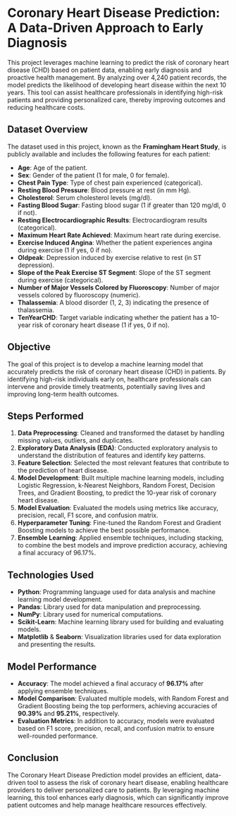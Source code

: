 # Coronary Heart Disease Prediction: A Data-Driven Approach to Early Diagnosis

This project leverages machine learning to predict the risk of coronary heart disease (CHD) based on patient data, enabling early diagnosis and proactive health management. By analyzing over 4,240 patient records, the model predicts the likelihood of developing heart disease within the next 10 years. This tool can assist healthcare professionals in identifying high-risk patients and providing personalized care, thereby improving outcomes and reducing healthcare costs.

## Dataset Overview

The dataset used in this project, known as the **Framingham Heart Study**, is publicly available and includes the following features for each patient:

- **Age**: Age of the patient.
- **Sex**: Gender of the patient (1 for male, 0 for female).
- **Chest Pain Type**: Type of chest pain experienced (categorical).
- **Resting Blood Pressure**: Blood pressure at rest (in mm Hg).
- **Cholesterol**: Serum cholesterol levels (mg/dl).
- **Fasting Blood Sugar**: Fasting blood sugar (1 if greater than 120 mg/dl, 0 if not).
- **Resting Electrocardiographic Results**: Electrocardiogram results (categorical).
- **Maximum Heart Rate Achieved**: Maximum heart rate during exercise.
- **Exercise Induced Angina**: Whether the patient experiences angina during exercise (1 if yes, 0 if no).
- **Oldpeak**: Depression induced by exercise relative to rest (in ST depression).
- **Slope of the Peak Exercise ST Segment**: Slope of the ST segment during exercise (categorical).
- **Number of Major Vessels Colored by Fluoroscopy**: Number of major vessels colored by fluoroscopy (numeric).
- **Thalassemia**: A blood disorder (1, 2, 3) indicating the presence of thalassemia.
- **TenYearCHD**: Target variable indicating whether the patient has a 10-year risk of coronary heart disease (1 if yes, 0 if no).

## Objective

The goal of this project is to develop a machine learning model that accurately predicts the risk of coronary heart disease (CHD) in patients. By identifying high-risk individuals early on, healthcare professionals can intervene and provide timely treatments, potentially saving lives and improving long-term health outcomes.

## Steps Performed

1. **Data Preprocessing**: Cleaned and transformed the dataset by handling missing values, outliers, and duplicates.
2. **Exploratory Data Analysis (EDA)**: Conducted exploratory analysis to understand the distribution of features and identify key patterns.
3. **Feature Selection**: Selected the most relevant features that contribute to the prediction of heart disease.
4. **Model Development**: Built multiple machine learning models, including Logistic Regression, k-Nearest Neighbors, Random Forest, Decision Trees, and Gradient Boosting, to predict the 10-year risk of coronary heart disease.
5. **Model Evaluation**: Evaluated the models using metrics like accuracy, precision, recall, F1 score, and confusion matrix.
6. **Hyperparameter Tuning**: Fine-tuned the Random Forest and Gradient Boosting models to achieve the best possible performance.
7. **Ensemble Learning**: Applied ensemble techniques, including stacking, to combine the best models and improve prediction accuracy, achieving a final accuracy of 96.17%.

## Technologies Used

- **Python**: Programming language used for data analysis and machine learning model development.
- **Pandas**: Library used for data manipulation and preprocessing.
- **NumPy**: Library used for numerical computations.
- **Scikit-Learn**: Machine learning library used for building and evaluating models.
- **Matplotlib** & **Seaborn**: Visualization libraries used for data exploration and presenting the results.

## Model Performance

- **Accuracy**: The model achieved a final accuracy of **96.17%** after applying ensemble techniques.
- **Model Comparison**: Evaluated multiple models, with Random Forest and Gradient Boosting being the top performers, achieving accuracies of **90.39%** and **95.21%**, respectively.
- **Evaluation Metrics**: In addition to accuracy, models were evaluated based on F1 score, precision, recall, and confusion matrix to ensure well-rounded performance.

## Conclusion
The Coronary Heart Disease Prediction model provides an efficient, data-driven tool to assess the risk of coronary heart disease, enabling healthcare providers to deliver personalized care to patients. By leveraging machine learning, this tool enhances early diagnosis, which can significantly improve patient outcomes and help manage healthcare resources effectively.
